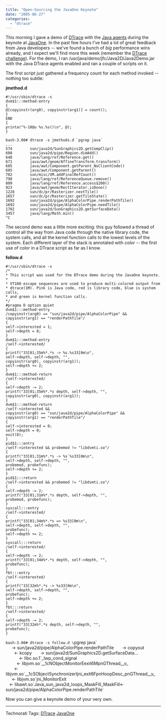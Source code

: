 ```yaml
---
title: "Open-Sourcing the JavaOne Keynote"
date: "2005-06-27"
categories: 
  - "dtrace"
---
```


This morning I gave a demo of [DTrace](http://www.sun.com/bigadmin/content/dtrace/) with the [Java agents](https://solaris10-dtrace-vm-agents.dev.java.net) during the keynote at [JavaOne](http://java.sun.com/javaone). In the past few hours I've had a lot of great feedback from Java developers -- we've found a bunch of _big_ performance wins already, and I expect we'll find more this week (remember the [DTrace challenge](http://www.sun.com/software/solaris/javaone_challenge.jsp)). For the demo, I ran /usr/java/demo/jfc/Java2D/Java2Demo.jar with the Java DTrace agents enabled and ran a couple of scripts on it.

The first script just gathered a frequency count for each method invoked -- nothing too subtle:

**jmethod.d**

```
#!/usr/sbin/dtrace -s
dvm$1:::method-entry
{
@[copyinstr(arg0), copyinstr(arg1)] = count();
}
END
{
printa("%-10@u %s.%s()\n", @);
}

```

```
bash-3.00# dtrace -s jmethods.d `pgrep java`
...
574        sun/java2d/SunGraphics2D.getCompClip()
608        sun/java2d/pipe/Region.dimAdd()
648        java/lang/ref/Reference.get()
671        java/awt/geom/AffineTransform.transform()
685        java/awt/Component.getParent_NoClientCode()
685        java/awt/Component.getParent()
702        sun/misc/VM.addFinalRefCount()
798        java/lang/ref/ReferenceQueue.remove()
809        java/lang/ref/Reference.access$200()
923        java/awt/geom/RectIterator.isDone()
1228       sun/dc/pr/Rasterizer.nextTile()
1657       sun/dc/pr/Rasterizer.getTileState()
1692       sun/java2d/pipe/AlphaColorPipe.renderPathTile()
1692       sun/java2d/pipe/AlphaColorPipe.needTile()
1702       sun/java2d/SunGraphics2D.getSurfaceData()
3457       java/lang/Math.min()
^C

```

The second demo was a little more exciting: this guy followed a thread of control all the way from Java code through the native library code, the system calls, and all the kernel function calls to the lowest levels of the system. Each different layer of the stack is annotated with _color_ -- the first use of color in a DTrace script as far as I know.

**follow.d**

```
#!/usr/sbin/dtrace -s
/*
* This script was used for the DTrace demo during the JavaOne keynote.
*
* VT100 escape sequences are used to produce multi-colored output from
* dtrace(1M). Pink is Java code, red is library code, blue is system calls,
* and green is kernel function calls.
*/
#pragma D option quiet
dvm$1:::method-entry
/copyinstr(arg0) == "sun/java2d/pipe/AlphaColorPipe" &&
copyinstr(arg1) == "renderPathTile"/
{
self->interested = 1;
self->depth = 8;
}
dvm$1:::method-entry
/self->interested/
{
printf("33[01;35m%*.*s -> %s.%s33[0m\n",
self->depth, self->depth, "",
copyinstr(arg0), copyinstr(arg1));
self->depth += 2;
}
dvm$1:::method-return
/self->interested/
{
self->depth -= 2;
printf("33[01;35m%*.*s depth, self->depth, "",
copyinstr(arg0), copyinstr(arg1));
}
dvm$1:::method-return
/self->interested &&
copyinstr(arg0) == "sun/java2d/pipe/AlphaColorPipe" &&
copyinstr(arg1) == "renderPathTile"/
{
self->interested = 0;
self->depth = 0;
exit(0);
}
pid$1:::entry
/self->interested && probemod != "libdvmti.so"/
{
printf("33[01;31m%*.*s -> %s`%s33[0m\n",
self->depth, self->depth, "",
probemod, probefunc);
self->depth += 2;
}
pid$1:::return
/self->interested && probemod != "libdvmti.so"/
{
self->depth -= 2;
printf("33[01;31m%*.*s depth, self->depth, "",
probemod, probefunc);
}
syscall:::entry
/self->interested/
{
printf("33[01;34m%*.*s => %s33[0m\n",
self->depth, self->depth, "",
probefunc);
self->depth += 2;
}
syscall:::return
/self->interested/
{
self->depth -= 2;
printf("33[01;34m%*.*s depth, self->depth, "",
probefunc);
}
fbt:::entry
/self->interested/
{
printf("33[32m%*.*s -> %s33[0m\n",
self->depth, self->depth, "",
probefunc);
self->depth += 2;
}
fbt:::return
/self->interested/
{
self->depth -= 2;
printf("33[32m%*.*s depth, self->depth, "",
probefunc);
}

```

`bash-3.00# dtrace -s follow.d \`pgrep java\`  
     -> sun/java2d/pipe/AlphaColorPipe.renderPathTile       -> copyout  
       <- kcopy       -> sun/java2d/SunGraphics2D.getSurfaceData...  
           <- libc.so.1\`\_lwp\_cond\_signal  
         <- libjvm.so\`\_\_1cNObjectMonitorEexit6MpnGThread\_\_v\_  
       <- libjvm.so\`\_\_1cSObjectSynchronizerIjni\_exit6FpnHoopDesc\_pnGThread\_\_v\_  
     <- libjvm.so\`jni\_MonitorExit  
   <- libawt.so\`Java\_sun\_java2d\_loops\_MaskFill\_MaskFill<- sun/java2d/pipe/AlphaColorPipe.renderPathTile`

Now you can give a keynote demo of your very own.

* * *

Technorati Tags: [DTrace](http://technorati.com/tag/DTrace) [JavaOne](http://technorati.com/tag/JavaOne)
